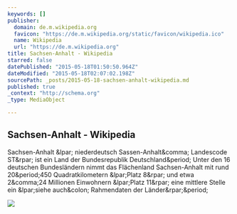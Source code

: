 ```yaml
---
keywords: []
publisher:
  domain: de.m.wikipedia.org
  favicon: "https://de.m.wikipedia.org/static/favicon/wikipedia.ico"
  name: Wikipedia
  url: "https://de.m.wikipedia.org"
title: Sachsen-Anhalt - Wikipedia
starred: false
datePublished: "2015-05-18T01:50:50.964Z"
dateModified: "2015-05-18T02:07:02.198Z"
sourcePath: _posts/2015-05-18-sachsen-anhalt-wikipedia.md
published: true
_context: "http://schema.org"
_type: MediaObject

---
```

<article style=""><h1>Sachsen-Anhalt - Wikipedia</h1><p>Sachsen-Anhalt &amp;lpar; niederdeutsch Sassen-Anhalt&amp;comma; Landescode ST&amp;rpar; ist ein Land der Bundesrepublik Deutschland&amp;period; Unter den 16 deutschen Bundesländern nimmt das Flächenland Sachsen-Anhalt mit rund 20&amp;period;450 Quadratkilometern &amp;lpar;Platz 8&amp;rpar; und etwa 2&amp;comma;24 Millionen Einwohnern &amp;lpar;Platz 11&amp;rpar; eine mittlere Stelle ein &amp;lpar;siehe auch&amp;colon; Rahmendaten der Länder&amp;rpar;&amp;period;</p><img src="https://upload.wikimedia.org/wikipedia/commons/thumb/f/f3/Sachsen-Anhalt.gif/440px-Sachsen-Anhalt.gif" /></article>